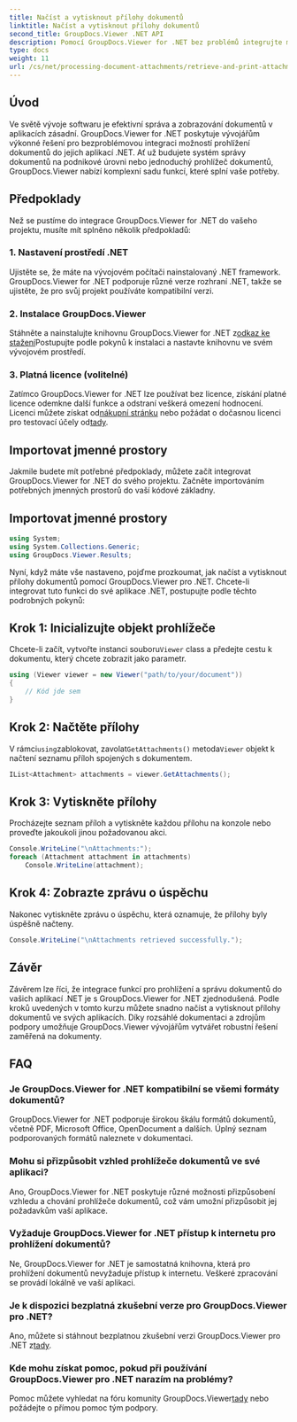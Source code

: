 ```yaml
---
title: Načíst a vytisknout přílohy dokumentů
linktitle: Načíst a vytisknout přílohy dokumentů
second_title: GroupDocs.Viewer .NET API
description: Pomocí GroupDocs.Viewer for .NET bez problémů integrujte možnosti prohlížení dokumentů do svých aplikací .NET. Bez námahy načtěte a vytiskněte přílohy dokumentů.
type: docs
weight: 11
url: /cs/net/processing-document-attachments/retrieve-and-print-attachments/
---
```

## Úvod
Ve světě vývoje softwaru je efektivní správa a zobrazování dokumentů v aplikacích zásadní. GroupDocs.Viewer for .NET poskytuje vývojářům výkonné řešení pro bezproblémovou integraci možností prohlížení dokumentů do jejich aplikací .NET. Ať už budujete systém správy dokumentů na podnikové úrovni nebo jednoduchý prohlížeč dokumentů, GroupDocs.Viewer nabízí komplexní sadu funkcí, které splní vaše potřeby.
## Předpoklady
Než se pustíme do integrace GroupDocs.Viewer for .NET do vašeho projektu, musíte mít splněno několik předpokladů:
### 1. Nastavení prostředí .NET
Ujistěte se, že máte na vývojovém počítači nainstalovaný .NET framework. GroupDocs.Viewer for .NET podporuje různé verze rozhraní .NET, takže se ujistěte, že pro svůj projekt používáte kompatibilní verzi.
### 2. Instalace GroupDocs.Viewer
 Stáhněte a nainstalujte knihovnu GroupDocs.Viewer for .NET z[odkaz ke stažení](https://releases.groupdocs.com/viewer/net/)Postupujte podle pokynů k instalaci a nastavte knihovnu ve svém vývojovém prostředí.
### 3. Platná licence (volitelné)
 Zatímco GroupDocs.Viewer for .NET lze používat bez licence, získání platné licence odemkne další funkce a odstraní veškerá omezení hodnocení. Licenci můžete získat od[nákupní stránku](https://purchase.groupdocs.com/buy) nebo požádat o dočasnou licenci pro testovací účely od[tady](https://purchase.groupdocs.com/temporary-license/).

## Importovat jmenné prostory
Jakmile budete mít potřebné předpoklady, můžete začít integrovat GroupDocs.Viewer for .NET do svého projektu. Začněte importováním potřebných jmenných prostorů do vaší kódové základny.
## Importovat jmenné prostory
```csharp
using System;
using System.Collections.Generic;
using GroupDocs.Viewer.Results;
```

Nyní, když máte vše nastaveno, pojďme prozkoumat, jak načíst a vytisknout přílohy dokumentů pomocí GroupDocs.Viewer pro .NET. Chcete-li integrovat tuto funkci do své aplikace .NET, postupujte podle těchto podrobných pokynů:
## Krok 1: Inicializujte objekt prohlížeče
 Chcete-li začít, vytvořte instanci souboru`Viewer` class a předejte cestu k dokumentu, který chcete zobrazit jako parametr.
```csharp
using (Viewer viewer = new Viewer("path/to/your/document"))
{
    // Kód jde sem
}
```
## Krok 2: Načtěte přílohy
 V rámci`using`zablokovat, zavolat`GetAttachments()` metoda`Viewer` objekt k načtení seznamu příloh spojených s dokumentem.
```csharp
IList<Attachment> attachments = viewer.GetAttachments();
```
## Krok 3: Vytiskněte přílohy
Procházejte seznam příloh a vytiskněte každou přílohu na konzole nebo proveďte jakoukoli jinou požadovanou akci.
```csharp
Console.WriteLine("\nAttachments:");
foreach (Attachment attachment in attachments)
    Console.WriteLine(attachment);
```
## Krok 4: Zobrazte zprávu o úspěchu
Nakonec vytiskněte zprávu o úspěchu, která oznamuje, že přílohy byly úspěšně načteny.
```csharp
Console.WriteLine("\nAttachments retrieved successfully.");
```

## Závěr
Závěrem lze říci, že integrace funkcí pro prohlížení a správu dokumentů do vašich aplikací .NET je s GroupDocs.Viewer for .NET zjednodušená. Podle kroků uvedených v tomto kurzu můžete snadno načíst a vytisknout přílohy dokumentů ve svých aplikacích. Díky rozsáhlé dokumentaci a zdrojům podpory umožňuje GroupDocs.Viewer vývojářům vytvářet robustní řešení zaměřená na dokumenty.
## FAQ
### Je GroupDocs.Viewer for .NET kompatibilní se všemi formáty dokumentů?
GroupDocs.Viewer for .NET podporuje širokou škálu formátů dokumentů, včetně PDF, Microsoft Office, OpenDocument a dalších. Úplný seznam podporovaných formátů naleznete v dokumentaci.
### Mohu si přizpůsobit vzhled prohlížeče dokumentů ve své aplikaci?
Ano, GroupDocs.Viewer for .NET poskytuje různé možnosti přizpůsobení vzhledu a chování prohlížeče dokumentů, což vám umožní přizpůsobit jej požadavkům vaší aplikace.
### Vyžaduje GroupDocs.Viewer for .NET přístup k internetu pro prohlížení dokumentů?
Ne, GroupDocs.Viewer for .NET je samostatná knihovna, která pro prohlížení dokumentů nevyžaduje přístup k internetu. Veškeré zpracování se provádí lokálně ve vaší aplikaci.
### Je k dispozici bezplatná zkušební verze pro GroupDocs.Viewer pro .NET?
 Ano, můžete si stáhnout bezplatnou zkušební verzi GroupDocs.Viewer pro .NET z[tady](https://releases.groupdocs.com/).
### Kde mohu získat pomoc, pokud při používání GroupDocs.Viewer pro .NET narazím na problémy?
 Pomoc můžete vyhledat na fóru komunity GroupDocs.Viewer[tady](https://forum.groupdocs.com/c/viewer/9) nebo požádejte o přímou pomoc tým podpory.
